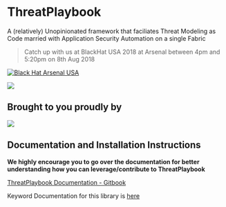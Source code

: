 # ThreatPlaybook
A (relatively) Unopinionated framework that faciliates Threat Modeling as Code married with Application Security Automation on a single Fabric

> Catch up with us at BlackHat USA 2018 at Arsenal between 4pm and 5:20pm on 8th Aug 2018

[![Black Hat Arsenal USA](https://rawgit.com/toolswatch/badges/master/arsenal/usa/2018.svg)](https://www.blackhat.com/us-18/arsenal/schedule/index.html#threatplaybook-11697)

![](tp_logo.png)

## Brought to you proudly by
![](we45logo.jpg)

## Documentation and Installation Instructions
**We highly encourage you to go over the documentation for better understanding how you can leverage/contribute to ThreatPlaybook**

[ThreatPlaybook Documentation - Gitbook](https://we45.gitbook.io/threatplaybook/)

Keyword Documentation for this library is [here](https://s3.amazonaws.com/threat-playbook/keywords.html)